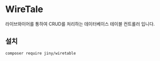 # WireTale
라이브와이어를 통하여 CRUD를 처리하는 데이터베이스 테이블 컨트롤러 입니다.

## 설치

```
composer require jiny/wiretable
```